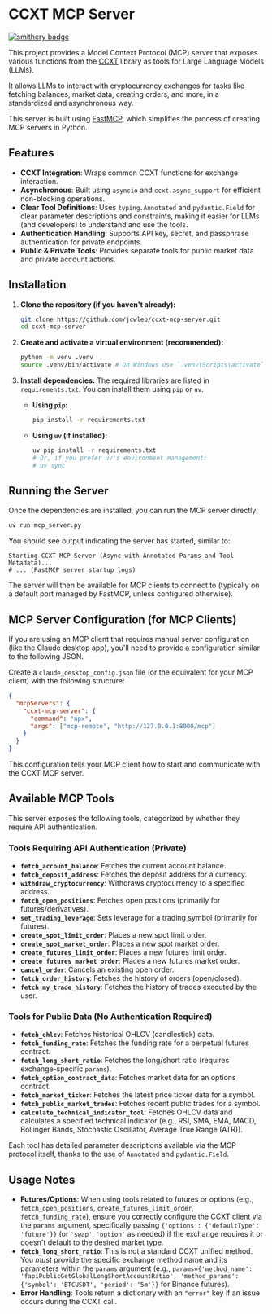 # CCXT MCP Server
[![smithery badge](https://smithery.ai/badge/@jcwleo/ccxt-mcp-server)](https://smithery.ai/server/@jcwleo/ccxt-mcp-server)

This project provides a Model Context Protocol (MCP) server that exposes various functions from the [CCXT](https://github.com/ccxt/ccxt) library as tools for Large Language Models (LLMs).

It allows LLMs to interact with cryptocurrency exchanges for tasks like fetching balances, market data, creating orders, and more, in a standardized and asynchronous way.

This server is built using [FastMCP](https://gofastmcp.com/), which simplifies the process of creating MCP servers in Python.

## Features

*   **CCXT Integration**: Wraps common CCXT functions for exchange interaction.
*   **Asynchronous**: Built using `asyncio` and `ccxt.async_support` for efficient non-blocking operations.
*   **Clear Tool Definitions**: Uses `typing.Annotated` and `pydantic.Field` for clear parameter descriptions and constraints, making it easier for LLMs (and developers) to understand and use the tools.
*   **Authentication Handling**: Supports API key, secret, and passphrase authentication for private endpoints.
*   **Public & Private Tools**: Provides separate tools for public market data and private account actions.

## Installation

1.  **Clone the repository (if you haven't already):**
    ```bash
    git clone https://github.com/jcwleo/ccxt-mcp-server.git
    cd ccxt-mcp-server
    ```

2.  **Create and activate a virtual environment (recommended):**
    ```bash
    python -m venv .venv
    source .venv/bin/activate # On Windows use `.venv\Scripts\activate`
    ```

3.  **Install dependencies:**
    The required libraries are listed in `requirements.txt`. You can install them using `pip` or `uv`.

    *   **Using `pip`:**
        ```bash
        pip install -r requirements.txt
        ```
    *   **Using `uv` (if installed):**
        ```bash
        uv pip install -r requirements.txt
        # Or, if you prefer uv's environment management:
        # uv sync
        ```

## Running the Server

Once the dependencies are installed, you can run the MCP server directly:

```bash
uv run mcp_server.py
```

You should see output indicating the server has started, similar to:

```
Starting CCXT MCP Server (Async with Annotated Params and Tool Metadata)...
# ... (FastMCP server startup logs)
```

The server will then be available for MCP clients to connect to (typically on a default port managed by FastMCP, unless configured otherwise).

## MCP Server Configuration (for MCP Clients)

If you are using an MCP client that requires manual server configuration (like the Claude desktop app), you'll need to provide a configuration similar to the following JSON.

Create a `claude_desktop_config.json` file (or the equivalent for your MCP client) with the following structure:

```json
{
  "mcpServers": {
    "ccxt-mcp-server": {
      "command": "npx",
      "args": ["mcp-remote", "http://127.0.0.1:8000/mcp"]
    }
  }
}
```

This configuration tells your MCP client how to start and communicate with the CCXT MCP server.

## Available MCP Tools

This server exposes the following tools, categorized by whether they require API authentication.

### Tools Requiring API Authentication (Private)

*   **`fetch_account_balance`**: Fetches the current account balance.
*   **`fetch_deposit_address`**: Fetches the deposit address for a currency.
*   **`withdraw_cryptocurrency`**: Withdraws cryptocurrency to a specified address.
*   **`fetch_open_positions`**: Fetches open positions (primarily for futures/derivatives).
*   **`set_trading_leverage`**: Sets leverage for a trading symbol (primarily for futures).
*   **`create_spot_limit_order`**: Places a new spot limit order.
*   **`create_spot_market_order`**: Places a new spot market order.
*   **`create_futures_limit_order`**: Places a new futures limit order.
*   **`create_futures_market_order`**: Places a new futures market order.
*   **`cancel_order`**: Cancels an existing open order.
*   **`fetch_order_history`**: Fetches the history of orders (open/closed).
*   **`fetch_my_trade_history`**: Fetches the history of trades executed by the user.

### Tools for Public Data (No Authentication Required)

*   **`fetch_ohlcv`**: Fetches historical OHLCV (candlestick) data.
*   **`fetch_funding_rate`**: Fetches the funding rate for a perpetual futures contract.
*   **`fetch_long_short_ratio`**: Fetches the long/short ratio (requires exchange-specific `params`).
*   **`fetch_option_contract_data`**: Fetches market data for an options contract.
*   **`fetch_market_ticker`**: Fetches the latest price ticker data for a symbol.
*   **`fetch_public_market_trades`**: Fetches recent public trades for a symbol.
*   **`calculate_technical_indicator_tool`**: Fetches OHLCV data and calculates a specified technical indicator (e.g., RSI, SMA, EMA, MACD, Bollinger Bands, Stochastic Oscillator, Average True Range (ATR)).

Each tool has detailed parameter descriptions available via the MCP protocol itself, thanks to the use of `Annotated` and `pydantic.Field`.

## Usage Notes

*   **Futures/Options**: When using tools related to futures or options (e.g., `fetch_open_positions`, `create_futures_limit_order`, `fetch_funding_rate`), ensure you correctly configure the CCXT client via the `params` argument, specifically passing `{'options': {'defaultType': 'future'}}` (or `'swap'`, `'option'` as needed) if the exchange requires it or doesn't default to the desired market type.
*   **`fetch_long_short_ratio`**: This is not a standard CCXT unified method. You *must* provide the specific exchange method name and its parameters within the `params` argument (e.g., `params={'method_name': 'fapiPublicGetGlobalLongShortAccountRatio', 'method_params': {'symbol': 'BTCUSDT', 'period': '5m'}}` for Binance futures).
*   **Error Handling**: Tools return a dictionary with an `"error"` key if an issue occurs during the CCXT call. 
